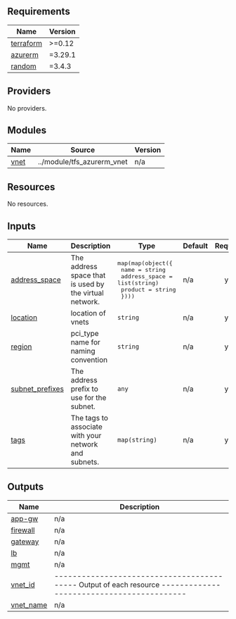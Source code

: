 <!-- BEGIN_TF_DOCS -->
## Requirements

| Name | Version |
|------|---------|
| <a name="requirement_terraform"></a> [terraform](#requirement\_terraform) | >=0.12 |
| <a name="requirement_azurerm"></a> [azurerm](#requirement\_azurerm) | =3.29.1 |
| <a name="requirement_random"></a> [random](#requirement\_random) | =3.4.3 |

## Providers

No providers.

## Modules

| Name | Source | Version |
|------|--------|---------|
| <a name="module_vnet"></a> [vnet](#module\_vnet) | ../module/tfs_azurerm_vnet | n/a |

## Resources

No resources.

## Inputs

| Name | Description | Type | Default | Required |
|------|-------------|------|---------|:--------:|
| <a name="input_address_space"></a> [address\_space](#input\_address\_space) | The address space that is used by the virtual network. | <pre>map(map(object({<br>    name          = string<br>    address_space = list(string)<br>    product       = string<br>  })))</pre> | n/a | yes |
| <a name="input_location"></a> [location](#input\_location) | location of vnets | `string` | n/a | yes |
| <a name="input_region"></a> [region](#input\_region) | pci\_type name for naming convention | `string` | n/a | yes |
| <a name="input_subnet_prefixes"></a> [subnet\_prefixes](#input\_subnet\_prefixes) | The address prefix to use for the subnet. | `any` | n/a | yes |
| <a name="input_tags"></a> [tags](#input\_tags) | The tags to associate with your network and subnets. | `map(string)` | n/a | yes |

## Outputs

| Name | Description |
|------|-------------|
| <a name="output_app-gw"></a> [app-gw](#output\_app-gw) | n/a |
| <a name="output_firewall"></a> [firewall](#output\_firewall) | n/a |
| <a name="output_gateway"></a> [gateway](#output\_gateway) | n/a |
| <a name="output_lb"></a> [lb](#output\_lb) | n/a |
| <a name="output_mgmt"></a> [mgmt](#output\_mgmt) | n/a |
| <a name="output_vnet_id"></a> [vnet\_id](#output\_vnet\_id) | ------------------------------------------ Output of each resource ------------------------------------------ |
| <a name="output_vnet_name"></a> [vnet\_name](#output\_vnet\_name) | n/a |
<!-- END_TF_DOCS -->